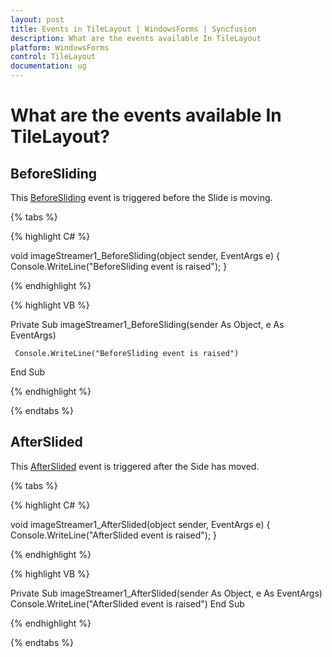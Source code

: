 ```yaml
---
layout: post
title: Events in TileLayout | WindowsForms | Syncfusion
description: What are the events available In TileLayout
platform: WindowsForms
control: TileLayout 
documentation: ug
---
```


# What are the events available In TileLayout?

## BeforeSliding

This [BeforeSliding](https://help.syncfusion.com/cr/windowsforms/Syncfusion.Tools.Windows~Syncfusion.Windows.Forms.Tools.ImageStreamer~BeforeSliding_EV.html) event is triggered before the Slide is moving.

{% tabs %}

{% highlight C# %}

void imageStreamer1_BeforeSliding(object sender, EventArgs e)
{
     Console.WriteLine("BeforeSliding event is raised");
}


{% endhighlight %}


{% highlight VB %}

Private Sub imageStreamer1_BeforeSliding(sender As Object, e As EventArgs)

     Console.WriteLine("BeforeSliding event is raised")
	 
End Sub

 
{% endhighlight %}

{% endtabs %}


## AfterSlided

This [AfterSlided](https://help.syncfusion.com/cr/windowsforms/Syncfusion.Tools.Windows~Syncfusion.Windows.Forms.Tools.ImageStreamer~AfterSlided_EV.html) event is triggered after the Side has moved.


{% tabs %}

{% highlight C# %}

void imageStreamer1_AfterSlided(object sender, EventArgs e)
{
     Console.WriteLine("AfterSlided event is raised");
}



{% endhighlight %}


{% highlight VB %}

Private Sub imageStreamer1_AfterSlided(sender As Object, e As EventArgs)
     Console.WriteLine("AfterSlided event is raised")
End Sub
 
{% endhighlight %}

{% endtabs %}





